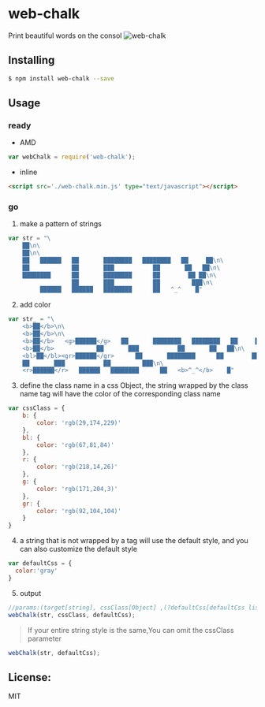 # web-chalk

Print beautiful words on the consol
![web-chalk](https://wangzongxu.github.io/img-cache/webchalk/webchalk.png)
## Installing

```bash
$ npm install web-chalk --save
```

## Usage

### ready

- AMD
```js
var webChalk = require('web-chalk');
```
- inline
```html
<script src='./web-chalk.min.js' type="text/javascript"></script>
```

### go

1. make a pattern of strings
```js
var str = "\
    ██\n\
    ██\n\
    ██   ██████   ██       ████████   ████████   ██     ██\n\
    ██            ██       ███           ██       ██   ██\n\
    ████████      ██       ████████      ██        ██ ██\n\
                  ██       ███           ██         ███\n\
         ██████   ██████   ████████      ██   ^_^    █"
```

2. add color
```js
var str_ = "\
    <b>██</b>\n\
    <b>██</b>\n\
    <b>██</b>   <g>██████</g>   ██       ████████   ████████   ██     ██\n\
    <b>██</b>            ██       ███           ██       ██   ██\n\
    <bl>██</bl><gr>██████</gr>      ██       ████████      ██        ██ ██\n\
    ██       ███           ██         ███\n\
    <r>██████</r>   ██████   ████████      ██   <b>^_^</b>    █"
```

3. define the class name in a css Object, the string wrapped by the class name tag will have the color of the corresponding class name
```js
var cssClass = {
    b: {
        color: 'rgb(29,174,229)'
    },
    bl: {
        color: 'rgb(67,81,84)'
    },
    r: {
        color: 'rgb(218,14,26)'
    },
    g: {
        color: 'rgb(171,204,3)'
    },
    gr: {
        color: 'rgb(92,104,104)'
    }
}
```

4. a string that is not wrapped by a tag will use the default style, and you can also customize the default style
```js
var defaultCss = {
  color:'gray'
}
```

5. output
```js
//params:(target[string], cssClass[Object] ,(?defaultCss[defaultCss list]))
webChalk(str, cssClass, defaultCss);
```

> If your entire string style is the same,You can omit the cssClass parameter

```js
webChalk(str, defaultCss);
```
## License:
MIT
